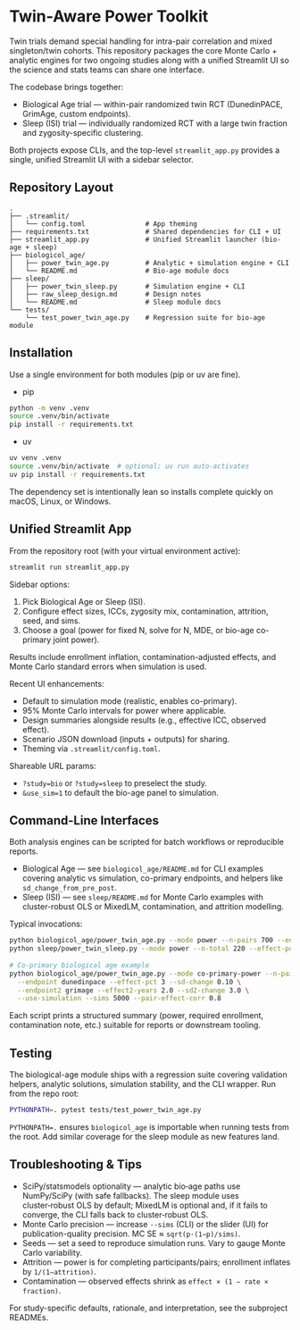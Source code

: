 # Twin-Aware Power Toolkit

Twin trials demand special handling for intra-pair correlation and mixed singleton/twin cohorts. This repository packages the
core Monte Carlo + analytic engines for two ongoing studies along with a unified Streamlit UI so the science and stats teams can
share one interface.

The codebase brings together:

- Biological Age trial — within-pair randomized twin RCT (DunedinPACE, GrimAge, custom endpoints).
- Sleep (ISI) trial — individually randomized RCT with a large twin fraction and zygosity-specific clustering.

Both projects expose CLIs, and the top-level `streamlit_app.py` provides a single, unified Streamlit UI with a sidebar selector.


## Repository Layout

```
.
├── .streamlit/
│   └── config.toml               # App theming
├── requirements.txt              # Shared dependencies for CLI + UI
├── streamlit_app.py              # Unified Streamlit launcher (bio-age + sleep)
├── biologicol_age/
│   ├── power_twin_age.py         # Analytic + simulation engine + CLI
│   └── README.md                 # Bio-age module docs
├── sleep/
│   ├── power_twin_sleep.py       # Simulation engine + CLI
│   ├── raw_sleep_design.md       # Design notes
│   └── README.md                 # Sleep module docs
└── tests/
    └── test_power_twin_age.py    # Regression suite for bio-age module
```


## Installation

Use a single environment for both modules (pip or uv are fine).

- pip

```bash
python -m venv .venv
source .venv/bin/activate
pip install -r requirements.txt
```

- uv

```bash
uv venv .venv
source .venv/bin/activate  # optional; uv run auto-activates
uv pip install -r requirements.txt
```

The dependency set is intentionally lean so installs complete quickly on macOS, Linux, or Windows.


## Unified Streamlit App

From the repository root (with your virtual environment active):

```bash
streamlit run streamlit_app.py
```

Sidebar options:

1. Pick Biological Age or Sleep (ISI).
2. Configure effect sizes, ICCs, zygosity mix, contamination, attrition, seed, and sims.
3. Choose a goal (power for fixed N, solve for N, MDE, or bio-age co-primary joint power).

Results include enrollment inflation, contamination-adjusted effects, and Monte Carlo standard errors when simulation is used.

Recent UI enhancements:

- Default to simulation mode (realistic, enables co-primary).
- 95% Monte Carlo intervals for power where applicable.
- Design summaries alongside results (e.g., effective ICC, observed effect).
- Scenario JSON download (inputs + outputs) for sharing.
- Theming via `.streamlit/config.toml`.

Shareable URL params:

- `?study=bio` or `?study=sleep` to preselect the study.
- `&use_sim=1` to default the bio-age panel to simulation.


## Command-Line Interfaces

Both analysis engines can be scripted for batch workflows or reproducible reports.

- Biological Age — see `biologicol_age/README.md` for CLI examples covering analytic vs simulation, co-primary endpoints, and helpers like `sd_change_from_pre_post`.
- Sleep (ISI) — see `sleep/README.md` for Monte Carlo examples with cluster-robust OLS or MixedLM, contamination, and attrition modelling.

Typical invocations:

```bash
python biologicol_age/power_twin_age.py --mode power --n-pairs 700 --endpoint dunedinpace --effect-pct 3 --sd-change 0.10 --icc-mz 0.55 --icc-dz 0.55 --prop-mz 0.5
python sleep/power_twin_sleep.py --mode power --n-total 220 --effect-points 6 --sd-change 7 --prop-twins 0.9 --prop-mz 0.5 --icc-mz 0.5 --icc-dz 0.25 --sims 2000
 
# Co‑primary biological age example
python biologicol_age/power_twin_age.py --mode co-primary-power --n-pairs 700 \
  --endpoint dunedinpace --effect-pct 3 --sd-change 0.10 \
  --endpoint2 grimage --effect2-years 2.0 --sd2-change 3.0 \
  --use-simulation --sims 5000 --pair-effect-corr 0.8
```

Each script prints a structured summary (power, required enrollment, contamination note, etc.) suitable for reports or downstream tooling.


## Testing

The biological-age module ships with a regression suite covering validation helpers, analytic solutions, simulation stability, and the CLI wrapper. Run from the repo root:

```bash
PYTHONPATH=. pytest tests/test_power_twin_age.py
```

`PYTHONPATH=.` ensures `biologicol_age` is importable when running tests from the root. Add similar coverage for the sleep module as new features land.


## Troubleshooting & Tips

- SciPy/statsmodels optionality — analytic bio‑age paths use NumPy/SciPy (with safe fallbacks). The sleep module uses cluster‑robust OLS by default; MixedLM is optional and, if it fails to converge, the CLI falls back to cluster‑robust OLS.
- Monte Carlo precision — increase `--sims` (CLI) or the slider (UI) for publication-quality precision. MC SE ≈ `sqrt(p·(1−p)/sims)`.
- Seeds — set a seed to reproduce simulation runs. Vary to gauge Monte Carlo variability.
- Attrition — power is for completing participants/pairs; enrollment inflates by `1/(1−attrition)`.
- Contamination — observed effects shrink as `effect × (1 − rate × fraction)`.

For study-specific defaults, rationale, and interpretation, see the subproject READMEs.
